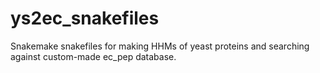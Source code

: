 # ys2ec_snakefiles
Snakemake snakefiles for making HHMs of yeast proteins and searching against custom-made ec_pep database.
